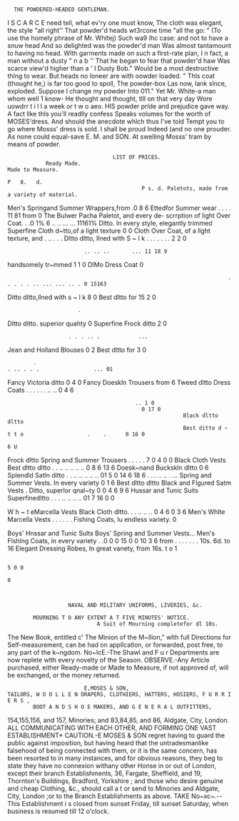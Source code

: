       THE POWDERED-HEADED GENTLEMAN.

  I S C A R C E need tell, what ev'ry one must know,             The cloth was elegant, the style "all right''
  That powder'd heads wt3rcone time "all the go: "                (To use the homely phrase of Mr. Whltej)
  Such wa9 Ihc case: and not to have a snuw head                 And so delighted was the powder'd man
  Was almost tantamount to having no head.                        Wlth garments made on such a first-rate plan,
  I n fact, a man without a dusty " n a b ''                     That he began to fear that powder'd haw
  Was scarce view'd higher than a ' I Dusty Bob."                Would be a most destructive thlng to wear.
  But heads no loneer are with oowder loaded.                    " Thls coat (thought he,) is far too good to spoll,
  The powder-box Las now, lank slnce, exploded.                  Suppose I change my powder Into 011."
  Yet Mr. White-a man whom well 1 know-                          He thought and thought, tlll on that very day
  Wore uowdrr t i l l a week or t w o aeo.                       HIS powder prlde and prejudice gave way.
                                                                 A fact llke thls you'll readlly confess
                                                                 Speaks volumes for the worth of MOSES'dress.
                                                                 And should the anecdote whlch thus I've told
                                                                 Tempt you to go where Mosss' dress is sold.
                                                                 I shall be proud Indeed (and no one prouder.
  As none could equal-save E. M. and SON.                        At swelling Mosss' tram by means of powder.




                                     LIST OF PRICES.
                Ready Made.                                                 Made to Measure.
                                                                                                               P   8.   d.
                                              P s. d. Paletots, made from a variety of material.
Men's Springand Summer Wrappers,from       .0      8 6       Ettedfor Summer wear    . . . . 11 81   from               0
The Bulwer Pacha Paletot, and every de-
  scrrption of light Over Coat.  .         .0     1% 6
                                                                                      .. .. ... ... 11161%
                                                           Dltto. In every style, elegantly trimmed
                                                           Superfine Cloth d~tto,of a light texture
                                                                                                                        0
                                                                                                                        0
Cloth Over Coat, of a llght texture, and
                          . ..                                              .  .   .
                                                           Dltto dltto, llned wlth S ~ l k
                                                                         . . . . . . .
                                                                                                               2 2      0


                            .. .. ..       ... 11 18 9
  handsomely tr~mmed                          1    1   0   DlMo Dress Coat                                              0


                                                                         . . . . . .. ... ... .. . 0 15163
Ditto dltto,llned with s ~ l k                     8   0   Best dltto                                  for
                                                                                                      15       2        0

                          .
Ditto ditto. superior quahty                           0   Superfine Frock ditto                               2        0


                       . . . .. .            ...
Jean and Holland Blouses                      0    2       Best dltto                                  for     3        0

            .                                                                     . .. . . .                 ... 01
Fancy Victoria ditto                          0  4 0       Fancy Doeskln Trousers                    from                6
Tweed dltto
Dress Coats
            . . . . . . .. ..
                                              0 4 6

                                            .. 1 0
                                              0 17 0
                                                           Black dltto dltto
                                                           Best ditto d ~ t t o                    .    .      0 16 0
                                                                                                                   6 U
Frock dltto
Spring and Summer Trousers
                         . . . .             . 7
                                              0   4
                                                   0   0   Black Cloth Vests
                                                           Best dltto dltto       . . .. ..       ..   ..   .. 0   8 6
                                                                                                                 13 6
Doesk~nand Buckskln dltto                     0        6   Splendld Satln ditto
                                                                                  . . .. ..       ..   ..   .. 01 5
                                                                                                               0 14 6
                                                                                                                   18 6
                     . . . .. .. . ...
Spring and Summer Vests. In every variety     0    1 6     Best dltto dltto
Black and Flgured Satm Vests
                   .
Ditto, superlor qnal~ty
                                              0
                                              0
                                               4 6
                                               9 6
                                                           Hussar and Tunic Suits
                                                           Superfinedltto  . . . .. .. .. .. 01 7                  16 0
                                                                                                                         0

W h ~ t eMarcella Vests
Black Cloth dltto. . . .. .. ..              0 4 6
                                             0 3 6
                                                           Men's Whlte Marcella Vests
                                                                       . . . . . .
                                                           Fishing Coats, lu endless variety.
                                                                                                                        0

Boys' Hnssar and Tunic Sults
Boys' Spring and Summer Vests...
Men's Flshlng Coats, in every variety . .0
                                             0
                                             0
                                                  15 0
                                                   0 10
                                                  3 6
                                                             from
                                                                      . . . . . . .
                                                                                                10s. 6d. to
                                                                                                16
                                                           Elegant Dressing Robes, ln great vanety,
                                                             from                                   16s. t o
                                                                                                               1

                                                                                                               5 0 0
                                                                                                                        0



                       NAVAL AND MILITARY UNIFORMS, LIVERIES, &c.

            MOURNING T O ANY EXTENT A T FIVE MINUTES' NOTICE.
                                A Suit of Mourning completefor dl 10s.
   The New Book, entitled c' The Minion of the M~llion," wlth full Directions for Self-measurement, can
be had on appllcatlon, or forwarded, post free, to any part of the k~ngdom.
  No~lcE.-The Shawl and F u r Departments are now replete wlth every novelty of the Season.
   OBSERVE.-Any Article purchased, either Ready-made or Made to Measure, if not approved of, will be
exchanged, or the money returned.



                            E,MOSES & SON,
    TAILORS, W O O L L E N DRAPERS, CLOTHIERS, HATTERS, HOSIERS, F U R R I E R S ,
            BOOT A N D S H O E MAKERS, AND G E N E R A L OUTFITTERS,

154,155,156, and 157, Minories; and 83,84,85, and 86, Aldgate, City, London.
            ALL COMMUNICATING WITH EACH OTHER,             AND   FORMING    ONE   VAST ESTABLISHMENT*
   CAUTION.-E MOSES & SON regret having to guard the public against imposition, but having heard
that the untradesmanlike falsehood of being connected with them, or it is the same concern, has been
resorted to in many instances, and for obvious reasons, they beg to state they have no connexion withany
other Honse in or out of London, except their branch Establishments, 36, Fargate, Sheffield, and 19,
Thornton's Buildings, Bradford, Yorkshire ; and those who desire genuine and cheap Clothing, &c., should
call a t or send to Minories and Aldgate, City, London ;or to the Branch Establishments as above.
   TAKE   No~xc~.--This Establishment i s closed from sunset Friday, till sunset Saturday, when business is
resumed till 12 o'clock.
